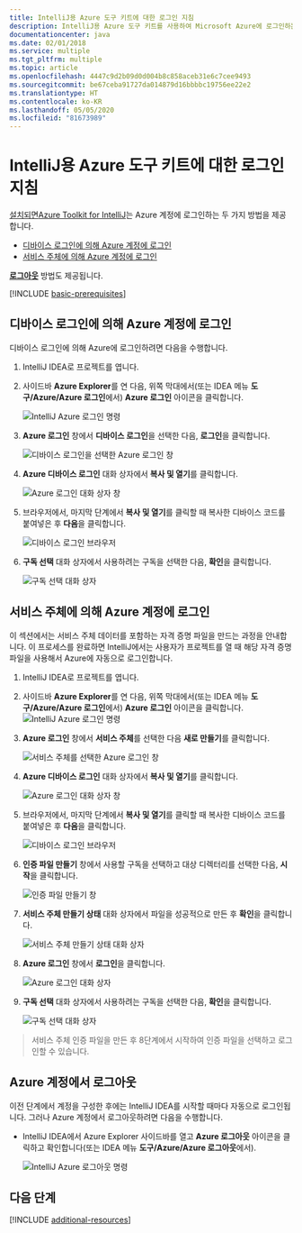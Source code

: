 ```yaml
---
title: IntelliJ용 Azure 도구 키트에 대한 로그인 지침
description: IntelliJ용 Azure 도구 키트를 사용하여 Microsoft Azure에 로그인하는 방법을 알아봅니다.
documentationcenter: java
ms.date: 02/01/2018
ms.service: multiple
ms.tgt_pltfrm: multiple
ms.topic: article
ms.openlocfilehash: 4447c9d2b09d0d004b8c858aceb31e6c7cee9493
ms.sourcegitcommit: be67ceba91727da014879d16bbbbc19756ee22e2
ms.translationtype: HT
ms.contentlocale: ko-KR
ms.lasthandoff: 05/05/2020
ms.locfileid: "81673989"
---
```

# <a name="sign-in-instructions-for-the-azure-toolkit-for-intellij"></a>IntelliJ용 Azure 도구 키트에 대한 로그인 지침

[설치되면](https://www.jetbrains.com/help/idea/managing-plugins.html)[Azure Toolkit for IntelliJ](https://plugins.jetbrains.com/plugin/8053)는 Azure 계정에 로그인하는 두 가지 방법을 제공합니다.

  - [디바이스 로그인에 의해 Azure 계정에 로그인](#sign-in-to-your-azure-account-by-device-login)
  - [서비스 주체에 의해 Azure 계정에 로그인](#sign-in-to-your-azure-account-by-service-principal)

[**로그아웃**](#sign-out-of-your-azure-account) 방법도 제공됩니다.

[!INCLUDE [basic-prerequisites](includes/basic-prerequisites.md)]

## <a name="sign-in-to-your-azure-account-by-device-login"></a>디바이스 로그인에 의해 Azure 계정에 로그인

디바이스 로그인에 의해 Azure에 로그인하려면 다음을 수행합니다.

1. IntelliJ IDEA로 프로젝트를 엽니다.

2. 사이드바 **Azure Explorer**를 연 다음, 위쪽 막대에서(또는 IDEA 메뉴 **도구/Azure/Azure 로그인**에서) **Azure 로그인** 아이콘을 클릭합니다.

   ![IntelliJ Azure 로그인 명령][I01]

3. **Azure 로그인** 창에서 **디바이스 로그인**을 선택한 다음, **로그인**을 클릭합니다.

   ![디바이스 로그인을 선택한 Azure 로그인 창][I02]

4. **Azure 디바이스 로그인** 대화 상자에서 **복사 및 열기**를 클릭합니다.

   ![Azure 로그인 대화 상자 창][I03]

5. 브라우저에서, 마지막 단계에서 **복사 및 열기**를 클릭할 때 복사한 디바이스 코드를 붙여넣은 후 **다음**을 클릭합니다.

   ![디바이스 로그인 브라우저][I04]

6. **구독 선택** 대화 상자에서 사용하려는 구독을 선택한 다음, **확인**을 클릭합니다.

   ![구독 선택 대화 상자][I05]

## <a name="sign-in-to-your-azure-account-by-service-principal"></a>서비스 주체에 의해 Azure 계정에 로그인

이 섹션에서는 서비스 주체 데이터를 포함하는 자격 증명 파일을 만드는 과정을 안내합니다. 이 프로세스를 완료하면 IntelliJ에서는 사용자가 프로젝트를 열 때 해당 자격 증명 파일을 사용해서 Azure에 자동으로 로그인합니다.

1. IntelliJ IDEA로 프로젝트를 엽니다.

1. 사이드바 **Azure Explorer**를 연 다음, 위쪽 막대에서(또는 IDEA 메뉴 **도구/Azure/Azure 로그인**에서) **Azure 로그인** 아이콘을 클릭합니다.
   ![IntelliJ Azure 로그인 명령][A01]

1. **Azure 로그인** 창에서 **서비스 주체**를 선택한 다음 **새로 만들기**를 클릭합니다.

   ![서비스 주체를 선택한 Azure 로그인 창][A02]

1. **Azure 디바이스 로그인** 대화 상자에서 **복사 및 열기**를 클릭합니다.

   ![Azure 로그인 대화 상자 창][A03]

1. 브라우저에서, 마지막 단계에서 **복사 및 열기**를 클릭할 때 복사한 디바이스 코드를 붙여넣은 후 **다음**을 클릭합니다.

   ![디바이스 로그인 브라우저][A04]

1. **인증 파일 만들기** 창에서 사용할 구독을 선택하고 대상 디렉터리를 선택한 다음, **시작**을 클릭합니다.

   ![인증 파일 만들기 창][A05]

1. **서비스 주체 만들기 상태** 대화 상자에서 파일을 성공적으로 만든 후 **확인**을 클릭합니다.

   ![서비스 주체 만들기 상태 대화 상자][A06]

1. **Azure 로그인** 창에서 **로그인**을 클릭합니다. 

   ![Azure 로그인 대화 상자][A07]

1. **구독 선택** 대화 상자에서 사용하려는 구독을 선택한 다음, **확인**을 클릭합니다.

   ![구독 선택 대화 상자][A08]

> 서비스 주체 인증 파일을 만든 후 8단계에서 시작하여 인증 파일을 선택하고 로그인할 수 있습니다.

## <a name="sign-out-of-your-azure-account"></a>Azure 계정에서 로그아웃

이전 단계에서 계정을 구성한 후에는 IntelliJ IDEA를 시작할 때마다 자동으로 로그인됩니다. 그러나 Azure 계정에서 로그아웃하려면 다음을 수행합니다.

* IntelliJ IDEA에서 Azure Explorer 사이드바를 열고 **Azure 로그아웃** 아이콘을 클릭하고 확인합니다(또는 IDEA 메뉴 **도구/Azure/Azure 로그아웃**에서).

   ![IntelliJ Azure 로그아웃 명령][L01]

## <a name="next-steps"></a>다음 단계

[!INCLUDE [additional-resources](includes/additional-resources.md)]

<!-- URL List -->

<!-- IMG List -->

[I01]: media/sign-in-instructions/I01.png
[I02]: media/sign-in-instructions/I02.png
[I03]: media/sign-in-instructions/I03.png
[I04]: media/sign-in-instructions/I04.png
[I05]: media/sign-in-instructions/I05.png

[A01]: media/sign-in-instructions/A01.png
[A02]: media/sign-in-instructions/A02.png
[A03]: media/sign-in-instructions/A03.png
[A04]: media/sign-in-instructions/A04.png
[A05]: media/sign-in-instructions/A05.png
[A06]: media/sign-in-instructions/A06.png
[A07]: media/sign-in-instructions/A07.png
[A08]: media/sign-in-instructions/A08.png
[A09]: media/sign-in-instructions/A09.png

[L01]: media/sign-in-instructions/L01.png
[L02]: media/sign-in-instructions/L02.png
[L03]: media/sign-in-instructions/L03.png

